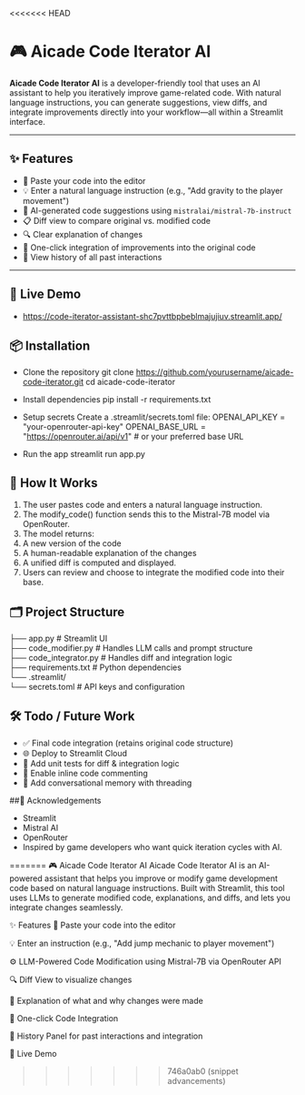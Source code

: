 <<<<<<< HEAD
# 🎮 Aicade Code Iterator AI

**Aicade Code Iterator AI** is a developer-friendly tool that uses an AI assistant to help you iteratively improve game-related code. With natural language instructions, you can generate suggestions, view diffs, and integrate improvements directly into your workflow—all within a Streamlit interface.

---

## ✨ Features

- 📝 Paste your code into the editor  
- 💡 Enter a natural language instruction (e.g., "Add gravity to the player movement")  
- 🤖 AI-generated code suggestions using `mistralai/mistral-7b-instruct`  
- 📋 Diff view to compare original vs. modified code  
- 🔍 Clear explanation of changes  
- 🧩 One-click integration of improvements into the original code  
- 🧠 View history of all past interactions  

---

## 🚀 Live Demo

- https://code-iterator-assistant-shc7pvttbpbeblmajujiuv.streamlit.app/

## 📦 Installation

- Clone the repository
     git clone https://github.com/yourusername/aicade-code-iterator.git
     cd aicade-code-iterator

- Install dependencies
    pip install -r requirements.txt

- Setup secrets
    Create a .streamlit/secrets.toml file:
    OPENAI_API_KEY = "your-openrouter-api-key"
    OPENAI_BASE_URL = "https://openrouter.ai/api/v1"  # or your preferred base URL

- Run the app
    streamlit run app.py


## 🧠 How It Works

1. The user pastes code and enters a natural language instruction.
2. The modify_code() function sends this to the Mistral-7B model via OpenRouter.
3. The model returns:
4. A new version of the code
5. A human-readable explanation of the changes
6. A unified diff is computed and displayed.
7. Users can review and choose to integrate the modified code into their base.


## 🗂️ Project Structure

├── app.py                # Streamlit UI  
├── code_modifier.py      # Handles LLM calls and prompt structure  
├── code_integrator.py    # Handles diff and integration logic  
├── requirements.txt      # Python dependencies  
└── .streamlit/           
    └── secrets.toml      # API keys and configuration  



## 🛠️ Todo / Future Work

- ✅ Final code integration (retains original code structure)
- 🌐 Deploy to Streamlit Cloud
- 🧪 Add unit tests for diff & integration logic
- 🧵 Enable inline code commenting
- 💬 Add conversational memory with threading


##🙌 Acknowledgements

- Streamlit
- Mistral AI
- OpenRouter
- Inspired by game developers who want quick iteration cycles with AI.












=======
🎮 Aicade Code Iterator AI
Aicade Code Iterator AI is an AI-powered assistant that helps you improve or modify game development code based on natural language instructions. Built with Streamlit, this tool uses LLMs to generate modified code, explanations, and diffs, and lets you integrate changes seamlessly.

✨ Features
📝 Paste your code into the editor

💡 Enter an instruction (e.g., "Add jump mechanic to player movement")

⚙️ LLM-Powered Code Modification using Mistral-7B via OpenRouter API

🔍 Diff View to visualize changes

🧠 Explanation of what and why changes were made

🧩 One-click Code Integration

🧾 History Panel for past interactions and integration

🚀 Live Demo
>>>>>>> 746a0ab0 (snippet advancements)
